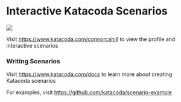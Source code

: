 # Interactive Katacoda Scenarios

[![](http://shields.katacoda.com/katacoda/connorcahill/count.svg)](https://www.katacoda.com/connorcahill "Get your profile on Katacoda.com")

Visit https://www.katacoda.com/connorcahill to view the profile and interactive scenarios

### Writing Scenarios
Visit https://www.katacoda.com/docs to learn more about creating Katacoda scenarios

For examples, visit https://github.com/katacoda/scenario-example
